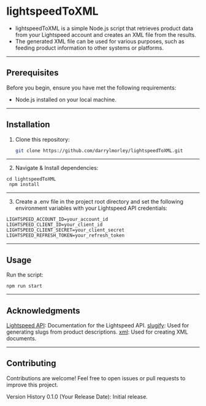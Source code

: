 # lightspeedToXML

- lightspeedToXML is a simple Node.js script that retrieves product data from your Lightspeed account and creates an XML file from the results.
- The generated XML file can be used for various purposes, such as feeding product information to other systems or platforms.

---

## Prerequisites

Before you begin, ensure you have met the following requirements:

- Node.js installed on your local machine.

---

## Installation

1. Clone this repository:

   ```bash
   git clone https://github.com/darrylmorley/lightspeedToXML.git
   ```

---

2. Navigate & Install dependencies:

```
cd lightspeedToXML
 npm install
```

---

3. Create a .env file in the project root directory and set the following environment variables with your Lightspeed API credentials:

```
LIGHTSPEED_ACCOUNT_ID=your_account_id
LIGHTSPEED_CLIENT_ID=your_client_id
LIGHTSPEED_CLIENT_SECRET=your_client_secret
LIGHTSPEED_REFRESH_TOKEN=your_refresh_token
```

---

## Usage

Run the script:

```
npm run start
```

---

## Acknowledgments

[Lightspeed API](https://developers.lightspeedhq.com/ecom/introduction/introduction/): Documentation for the Lightspeed API.
[slugify](https://www.npmjs.com/package/slugify): Used for generating slugs from product descriptions.
[xml](https://www.npmjs.com/package/xml): Used for creating XML documents.

---

## Contributing

Contributions are welcome! Feel free to open issues or pull requests to improve this project.

Version History
0.1.0 (Your Release Date): Initial release.
